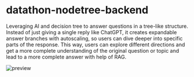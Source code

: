 # datathon-nodetree-backend
Leveraging AI and decision tree to answer questions in a tree-like structure. Instead of just giving a single reply like ChatGPT, it creates expandable answer branches with autoscaling, so users can dive deeper into specific parts of the response. This way, users can explore different directions and get a more complete understanding of the original question or topic and lead to a more complete answer with help of RAG.

![preview](./nextjs%20leran.pngnexjs-lran.png)